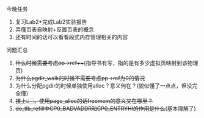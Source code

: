 今晚任务
1. 复习Lab2+完成Lab2实验报告
2. 弄懂页表自映射+反置页表的概念
3. 还有时间的话可以看看段式内存管理相关的内容


问题汇总
1. ~~什么时候需要考虑pp->ref++~~(指导书有写，指的是有多少虚拟页映射到该物理页)
2. ~~为什么pgdir_walk的时候不需要考虑pp->ref为0的情况~~
3. 为什么分配pgdir的时候单独使用alloc？意义何在？(貌似懂了一点点，但没完全懂)
4. ~~接上👆🏻，使用page_alloc的话freemem的意义又在哪里？~~
5. ~~do_tlb_refill中CP0_BADVADDR和CP0_ENTRYHI的作用是什么~~(基本理解了)